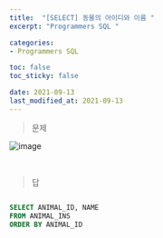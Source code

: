 ```yaml
---
title:  "[SELECT] 동물의 아이디와 이름 "
excerpt: "Programmers SQL "

categories:
- Programmers SQL

toc: false
toc_sticky: false

date: 2021-09-13
last_modified_at: 2021-09-13
---
```


> 문제

![image](https://user-images.githubusercontent.com/76996686/133089411-cf5754ba-5092-4725-92a6-3ea6a01325f1.png)



<br>

> 답

```sql

SELECT ANIMAL_ID, NAME
FROM ANIMAL_INS
ORDER BY ANIMAL_ID

```